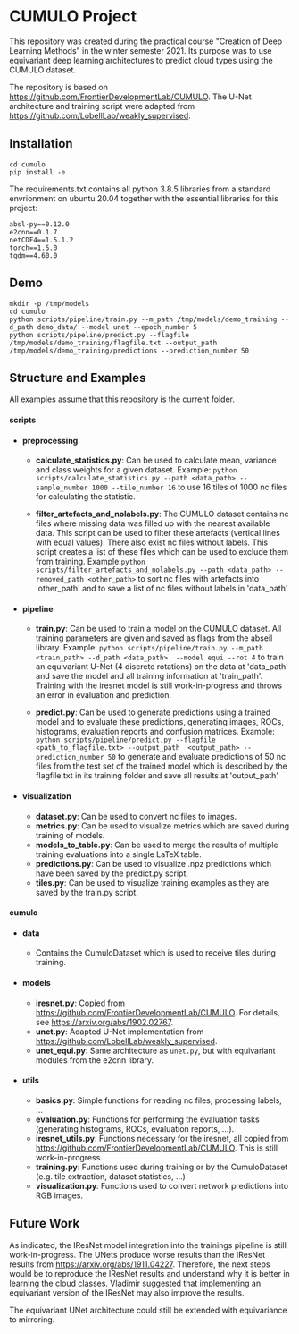 # CUMULO Project 

This repository was created during the practical course "Creation of Deep Learning Methods" in the winter semester 2021. 
Its purpose was to use equivariant deep learning architectures to predict cloud types using the CUMULO dataset.

The repository is based on https://github.com/FrontierDevelopmentLab/CUMULO. The U-Net architecture and training script 
were adapted from https://github.com/LobellLab/weakly_supervised.

## Installation

```
cd cumulo
pip install -e .
```

The requirements.txt contains all python 3.8.5 libraries from a standard envrionment on ubuntu 20.04 together with the
essential libraries for this project:

```
absl-py==0.12.0
e2cnn==0.1.7
netCDF4==1.5.1.2
torch==1.5.0
tqdm==4.60.0
```

## Demo

```
mkdir -p /tmp/models
cd cumulo
python scripts/pipeline/train.py --m_path /tmp/models/demo_training --d_path demo_data/ --model unet --epoch_number 5
python scripts/pipeline/predict.py --flagfile /tmp/models/demo_training/flagfile.txt --output_path /tmp/models/demo_training/predictions --prediction_number 50
```


## Structure and Examples

All examples assume that this repository is the current folder.

#### scripts

+ #### preprocessing

    + **calculate_statistics.py**: Can be used to calculate mean, variance and class weights for a given dataset. Example:
    `python scripts/calculate_statistics.py --path <data_path> --sample_number 1000 --tile_number 16` to use 16 tiles of 
    1000 nc files for calculating the statistic.  

    + **filter_artefacts_and_nolabels.py**: The CUMULO dataset contains nc files where missing data was filled up 
    with the nearest available data. This script can be used to filter these artefacts (vertical lines with equal 
    values). There also exist nc files without labels. This script creates a list of these files which can be used 
    to exclude them from training. Example:`python scripts/filter_artefacts_and_nolabels.py --path <data_path>
    --removed_path <other_path>` to sort nc files with artefacts into 'other_path' and to save a list of nc files
    without labels in 'data_path'


+ #### pipeline

    + **train.py**: Can be used to train a model on the CUMULO dataset. All training parameters are given and saved
    as flags from the abseil library. Example: `python scripts/pipeline/train.py --m_path <train_path> --d_path <data_path> 
    --model equi --rot 4` to train an equivariant U-Net (4 discrete rotations) on the data at 'data_path' and save 
    the model and all training information at 'train_path'. Training with the iresnet model is still work-in-progress 
    and throws an error in evaluation and prediction.
    
    + **predict.py**: Can be used to generate predictions using a trained model and to evaluate these predictions,
    generating images, ROCs, histograms, evaluation reports and confusion matrices. Example: 
    `python scripts/pipeline/predict.py --flagfile <path_to_flagfile.txt> --output_path 
    <output_path> --prediction_number 50` to generate and evaluate predictions of 50 nc files from the test set 
    of the trained model which is described by the flagfile.txt in its training folder and save all results at 
    'output_path'
    

+ #### visualization

    + **dataset.py**: Can be used to convert nc files to images.
    + **metrics.py**: Can be used to visualize metrics which are saved during training of models.
    + **models_to_table.py**: Can be used to merge the results of multiple training evaluations into a single 
    LaTeX table.
    + **predictions.py**: Can be used to visualize .npz predictions which have been saved by the predict.py script.
    + **tiles.py**: Can be used to visualize training examples as they are saved by the train.py script.
    

#### cumulo

+ #### data
    + Contains the CumuloDataset which is used to receive tiles during training. 

+ #### models
    + **iresnet.py**: Copied from https://github.com/FrontierDevelopmentLab/CUMULO. For details, see 
    https://arxiv.org/abs/1902.02767.
    + **unet.py**: Adapted U-Net implementation from https://github.com/LobellLab/weakly_supervised.
    + **unet_equi.py**: Same architecture as `unet.py`, but with equivariant modules from the e2cnn 
    library.

+ #### utils
    + **basics.py**: Simple functions for reading nc files, processing labels, ...
    + **evaluation.py**: Functions for performing the evaluation tasks (generating histograms,
    ROCs, evaluation reports, ...).
    + **iresnet_utils.py**: Functions necessary for the iresnet, all copied from 
    https://github.com/FrontierDevelopmentLab/CUMULO. This is still work-in-progress.
    + **training.py**: Functions used during training or by the CumuloDataset (e.g. tile extraction,
    dataset statistics, ...)
    + **visualization.py**: Functions used to convert network predictions into RGB images.
    
    
## Future Work

As indicated, the IResNet model integration into the trainings pipeline is still work-in-progress. The
UNets produce worse results than the IResNet results from https://arxiv.org/abs/1911.04227. Therefore,
the next steps would be to reproduce the IResNet results and understand why it is better in learning
the cloud classes. Vladimir suggested that implementing an equivariant version of the IResNet may also
improve the results. 

The equivariant UNet architecture could still be extended with equivariance to mirroring.